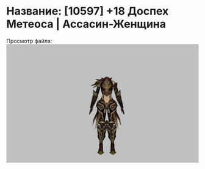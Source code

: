 # Название: [10597] +18 Доспех Метеоса | Ассасин-Женщина

Просмотр файла:
![p070030.png](p070030.png)